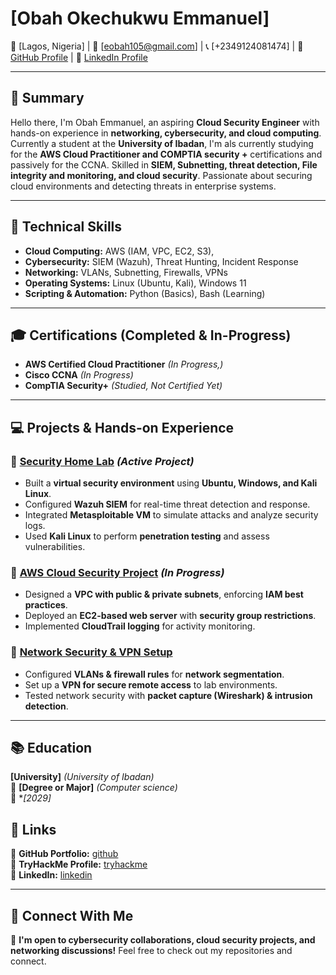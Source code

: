 # [Obah Okechukwu Emmanuel]
📍 [Lagos, Nigeria] | 📧 [eobah105@gmail.com] | 📞 [+2349124081474] | 🔗 [GitHub Profile](https://github.com/obah2008) | 🔗 [LinkedIn Profile](https://www.linkedin.com/in/emmanuel-obah-8a0521333/)

---

## 📝 Summary  
Hello there, I'm Obah Emmanuel, an aspiring **Cloud Security Engineer** with hands-on experience in **networking, cybersecurity, and cloud computing**. Currently a student at the **University of Ibadan**, I'm als currently studying for the **AWS Cloud Practitioner and COMPTIA security +** certifications and passively for the CCNA. Skilled in **SIEM, Subnetting, threat detection, File integrity and monitoring, and cloud security**. Passionate about securing cloud environments and detecting threats in enterprise systems.

---

## 🚀 Technical Skills  
- **Cloud Computing:** AWS (IAM, VPC, EC2, S3),   
- **Cybersecurity:** SIEM (Wazuh), Threat Hunting, Incident Response  
- **Networking:** VLANs, Subnetting, Firewalls, VPNs  
- **Operating Systems:** Linux (Ubuntu, Kali), Windows 11  
- **Scripting & Automation:** Python (Basics), Bash (Learning)

---

## 🎓 Certifications (Completed & In-Progress)  
- **AWS Certified Cloud Practitioner** *(In Progress,)*  
- **Cisco CCNA** *(In Progress)*  
- **CompTIA Security+** *(Studied, Not Certified Yet)*  

---

## 💻 Projects & Hands-on Experience  

### 🔹 [Security Home Lab]() *(Active Project)*  
- Built a **virtual security environment** using **Ubuntu, Windows, and Kali Linux**.  
- Configured **Wazuh SIEM** for real-time threat detection and response.  
- Integrated **Metasploitable VM** to simulate attacks and analyze security logs.  
- Used **Kali Linux** to perform **penetration testing** and assess vulnerabilities.  

### 🔹 [AWS Cloud Security Project]() *(In Progress)*  
- Designed a **VPC with public & private subnets**, enforcing **IAM best practices**.  
- Deployed an **EC2-based web server** with **security group restrictions**.  
- Implemented **CloudTrail logging** for activity monitoring.  

### 🔹 [Network Security & VPN Setup]()  
- Configured **VLANs & firewall rules** for **network segmentation**.  
- Set up a **VPN for secure remote access** to lab environments.  
- Tested network security with **packet capture (Wireshark) & intrusion detection**.  

---

## 📚 Education  
**[University]** *(University of Ibadan)*  
📖 **[Degree or Major]** *(Computer science)*  
📅 **[2029]*  


## 🔗 Links  
📌 **GitHub Portfolio:** [github](https://github.com/obah2008)  
📌 **TryHackMe Profile:** [tryhackme](https://tryhackme.com/p/Obah2008)   
📌 **LinkedIn:** [linkedin](https://www.linkedin.com/in/emmanuel-obah-8a0521333/)  

---

## 🤝 Connect With Me  
💬 **I'm open to cybersecurity collaborations, cloud security projects, and networking discussions!** Feel free to check out my repositories and connect.  

